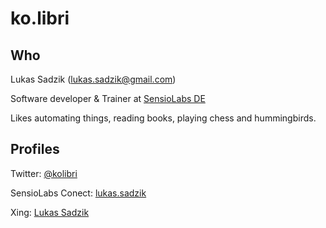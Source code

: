 # ko.libri

## Who 

Lukas Sadzik (lukas.sadzik@gmail.com)

Software developer & Trainer at [SensioLabs DE](https://sensiolabs.de/)

Likes automating things, reading books, playing chess and hummingbirds.

## Profiles

Twitter: [@kolibri](https://twitter.com/ko_libri)

SensioLabs Conect: [lukas.sadzik](https://connect.sensiolabs.com/profile/lukas.sadzik)

Xing: [Lukas Sadzik](https://www.xing.com/profile/Lukas_Sadzik2)


